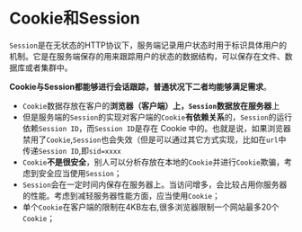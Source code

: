# Cookie和Session

`Session`是在无状态的HTTP协议下，服务端记录用户状态时用于标识具体用户的机制。它是在服务端保存的用来跟踪用户的状态的数据结构，可以保存在文件、数据库或者集群中。

**Cookie与Session都能够进行会话跟踪，普通状况下二者均能够满足需求**。

* `Cookie`数据存放在客户的**浏览器（客户端）**上，`Session`数据放在**服务器**上
* 但是服务端的`Session`的实现对客户端的`Cookie`**有依赖关系**的，`Session`的运行依赖`Session ID`，而`Session ID`是存在 Cookie 中的。也就是说，如果浏览器禁用了`Cookie`,`Session`也会失效（但是可以通过其它方式实现，比如在`url`中传递`Session ID`,即`sid=xxxx`
* `Cookie`**不是很安全**，别人可以分析存放在本地的`Cookie`并进行`Cookie`欺骗，考虑到安全应当使用`Session`；
* `Session`会在一定时间内保存在服务器上。当访问增多，会比较占用你服务器的性能。考虑到减轻服务器性能方面，应当使用`Cookie`；
* 单个`Cookie`在客户端的限制在4KB左右,很多浏览器限制一个网站最多20个`Cookie`；


